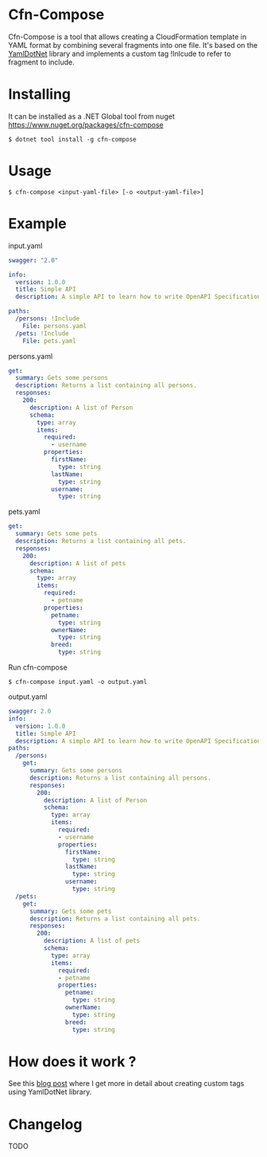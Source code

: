 # Cfn-Compose 

Cfn-Compose is a tool that allows creating a CloudFormation template in YAML format by combining several fragments into one file. It's based on the [YamlDotNet](https://github.com/aaubry/YamlDotNet/) library and implements a custom tag !Inlcude to refer to fragment to include.

# Installing

It can be installed as a .NET Global tool from nuget https://www.nuget.org/packages/cfn-compose

```shell
$ dotnet tool install -g cfn-compose
```
# Usage
```shell
$ cfn-compose <input-yaml-file> [-o <output-yaml-file>]
```

# Example

input.yaml
```yaml
swagger: "2.0"

info:
  version: 1.0.0
  title: Simple API
  description: A simple API to learn how to write OpenAPI Specification

paths:
  /persons: !Include
    File: persons.yaml
  /pets: !Include
    File: pets.yaml
```

persons.yaml
```yaml
get:
  summary: Gets some persons
  description: Returns a list containing all persons.
  responses:
    200:
      description: A list of Person
      schema:
        type: array
        items:
          required:
            - username
          properties:
            firstName:
              type: string
            lastName:
              type: string
            username:
              type: string
```

pets.yaml
```yaml
get:
  summary: Gets some pets
  description: Returns a list containing all pets.
  responses:
    200:
      description: A list of pets
      schema:
        type: array
        items:
          required:
            - petname
          properties:
            petname:
              type: string
            ownerName:
              type: string
            breed:
              type: string
```

Run cfn-compose
```shell
$ cfn-compose input.yaml -o output.yaml
```

output.yaml
```yaml
swagger: 2.0
info:
  version: 1.0.0
  title: Simple API
  description: A simple API to learn how to write OpenAPI Specification
paths:
  /persons:
    get:
      summary: Gets some persons
      description: Returns a list containing all persons.
      responses:
        200:
          description: A list of Person
          schema:
            type: array
            items:
              required:
              - username
              properties:
                firstName:
                  type: string
                lastName:
                  type: string
                username:
                  type: string
  /pets:
    get:
      summary: Gets some pets
      description: Returns a list containing all pets.
      responses:
        200:
          description: A list of pets
          schema:
            type: array
            items:
              required:
              - petname
              properties:
                petname:
                  type: string
                ownerName:
                  type: string
                breed:
                  type: string
```

# How does it work ?

See this [blog post](https://abelperezmartinez.blogspot.com/2018/09/how-to-implement-cloudformation-include-custom-tag-using-YamlDotNet.html) where I get  more in detail about creating custom tags using YamlDotNet library.

# Changelog

TODO